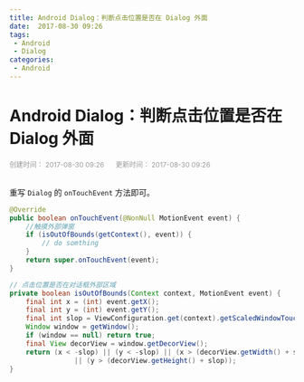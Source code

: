 ```yaml
---
title: Android Dialog：判断点击位置是否在 Dialog 外面
date:  2017-08-30 09:26
tags:
 - Android
 - Dialog
categories:
 - Android
---
```


# Android Dialog：判断点击位置是否在 Dialog 外面

<div style="color: #999999; font-size: 12px;">
    <span>创建时间： 2017-08-30 09:26</span>
    &nbsp;&nbsp;&nbsp;&nbsp;
    <span>更新时间： 2017-08-30 09:26</span>
</div>
<br/>

重写 `Dialog` 的 `onTouchEvent` 方法即可。

```java
@Override
public boolean onTouchEvent(@NonNull MotionEvent event) {
    //触摸外部弹窗
    if (isOutOfBounds(getContext(), event)) {
        // do somthing
    }
    return super.onTouchEvent(event);
}

// 点击位置是否在对话框外部区域
private boolean isOutOfBounds(Context context, MotionEvent event) {
    final int x = (int) event.getX();
    final int y = (int) event.getY();
    final int slop = ViewConfiguration.get(context).getScaledWindowTouchSlop();
    Window window = getWindow();
    if (window == null) return true;
    final View decorView = window.getDecorView();
    return (x < -slop) || (y < -slop) || (x > (decorView.getWidth() + slop))
                || (y > (decorView.getHeight() + slop));
}
```